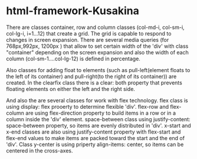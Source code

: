 # html-framework-Kusakina
There are classes container, row and column classes (col-md-i, col-sm-i, col-lg-i, i=1...12)
 that create a grid.
The grid is capable to respond to changes in screen expansion.
There are several media queries (for 768px,992px, 1200px ) that allow to set certain width of the 
'div' with class  "container" depending on the screen expansion and also the width of each 
column (col-sm-1....col-lg-12) is defined in percentage.

Also classes  for adding float to elements (such as pull-left(element floats to the left of its container)
and pull-right(to the right of its container)) are created. In the clearfix class there is a clear: both 
property that prevents floating elements on either the left and the right side.

And also the are several classes for work with flex technology.
flex class is using display: flex prooerty to determine flexible 'div'.
flex-row and flex-column are using flex-direction property to build items in a row or in a column inside 
the 'div' element.
space-between class using justify-content: space-between property, so items are evenly distributed in 'div'.
x-start and x-end classes are also using justify-content property with flex-start and flex-end values
to make items are packed toward the start and the end of 'div'. Class y-center is using priperty
align-items: center, so items can be centered in the cross-axes.
